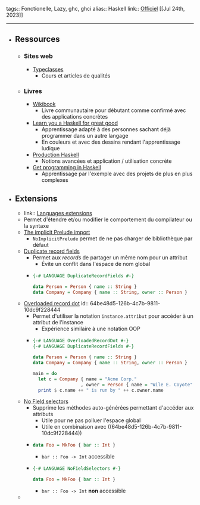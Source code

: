 tags:: Fonctionelle, Lazy, ghc, ghci
alias:: Haskell
link:: [Officiel](https://www.haskell.org/) 
[[Jul 24th, 2023]]
***

- ## Ressources
	- ### Sites web
		- [Typeclasses](https://typeclasses.com/)
			- Cours et articles de qualités
	- ### Livres
		- [Wikibook](https://en.m.wikibooks.org/wiki/Haskell)
			- Livre communautaire pour débutant comme confirmé avec des applications concrètes
		- [Learn you a Haskell for great good](http://learnyouahaskell.com/)
			- Apprentissage adapté à des personnes sachant déjà programmer dans un autre langage
			- En couleurs et avec des dessins rendant l'apprentissage ludique
		- [Production Haskell](https://leanpub.com/production-haskell)
			- Notions avancées et application / utilisation concrète
		- [Get programming in Haskell](https://www.manning.com/books/get-programming-with-haskell)
			- Apprentissage par l'exemple avec des projets de plus en plus complexes
- ## Extensions
	- link:: [Languages extensions](https://ghc.gitlab.haskell.org/ghc/doc/users_guide/exts/intro.html)
	- Permet d'étendre et/ou modifier le comportement du compilateur ou la syntaxe
	- [The implicit Prelude import](https://ghc.gitlab.haskell.org/ghc/doc/users_guide/exts/rebindable_syntax.html)
		- `NoImplicitPrelude` permet de ne pas charger de bibliothèque par défaut
	- [Duplicate record fields](https://downloads.haskell.org/~ghc/9.2.1/docs/html/users_guide/exts/duplicate_record_fields.html)
		- Permet aux *records* de partager un même nom pour un attribut
			- Évite un conflit dans l'espace de nom global
		- ```haskell
		  {-# LANGUAGE DuplicateRecordFields #-}
		  
		  data Person = Person { name :: String }
		  data Company = Company { name :: String, owner :: Person }
		  ```
	- [Overloaded record dot](https://downloads.haskell.org/~ghc/9.2.1/docs/html/users_guide/exts/overloaded_record_dot.html)
	  id:: 64be48d5-126b-4c7b-9811-10dc9f228444
		- Permet d'utiliser la notation `instance.attribut` pour accéder à un attribut de l'instance
			- Expérience similaire à une notation OOP
		- ```haskell
		  {-# LANGUAGE OverloadedRecordDot #-}
		  {-# LANGUAGE DuplicateRecordFields #-}
		  
		  data Person = Person { name :: String }
		  data Company = Company { name :: String, owner :: Person }
		  
		  main = do
		    let c = Company { name = "Acme Corp."
		                    , owner = Person { name = "Wile E. Coyote" } }
		    print $ c.name ++ " is run by " ++ c.owner.name
		  ```
	- [No Field selectors](https://ghc.gitlab.haskell.org/ghc/doc/users_guide/exts/field_selectors.html#extension-FieldSelectors)
		- Supprime les méthodes auto-générées permettant d'accéder aux attributs
			- Utile pour ne pas polluer l'espace global
			- Utile en combinaison avec ((64be48d5-126b-4c7b-9811-10dc9f228444))
		- ```haskell
		  data Foo = MkFoo { bar :: Int }
		  ```
			- `bar :: Foo -> Int` accessible
		- ```haskell
		  {-# LANGUAGE NoFieldSelectors #-}
		  
		  data Foo = MkFoo { bar :: Int }
		  ```
			- `bar :: Foo -> Int` **non** accessible
	-